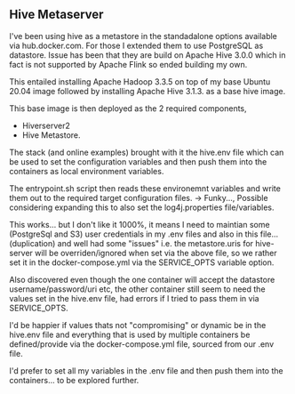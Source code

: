 ## Hive Metaserver


I've been using hive as a metastore in the standadalone options available via hub.docker.com.
For those I extended them to use PostgreSQL as datastore.
Issue has been that they are build on Apache Hive 3.0.0 which in fact is not supported by Apache Flink so ended building my own.

This entailed installing Apache Hadoop 3.3.5 on top of my base Ubuntu 20.04 image followed by installing Apache Hive 3.1.3. as a base hive image. 

This base image is then deployed as the 2 required components, 

- Hiverserver2  
- Hive Metastore.

The stack (and online examples) brought with it the hive.env file which can be used to set the configuration variables and then push them into the containers as local environment variables. 

The entrypoint.sh script then reads these environemnt variables and write them out to the required target configuration files. -> Funky..., Possible considering expanding this to also set the log4j.properties file/variables.


This works... but I don't like it 1000%, it means I need to maintian some (PostgreSql and S3) user credentials in my .env files and also in this file... (duplication) and well had some "issues" i.e. the metastore.uris for hive-server will be overriden/ignored when set via the above file, so we rather set it in the docker-compose.yml via the SERVICE_OPTS variable option.

Also discovered even though the one container will accept the datastore username/password/uri etc, the other container still seem to need the values set in the hive.env file, had errors if I tried to pass them in via SERVICE_OPTS.

I'd be happier if values thats not "compromising" or dynamic be in the hive.env file and everything that is used by multiple containers be defined/provide via the docker-compose.yml file, sourced from our .env file.

I'd prefer to set all my variables in the .env file and then push them into the containers... to be explored further.


